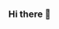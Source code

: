 ### Hi there 👋

<!Dr. Rochelle Tractenberg is a research methodologist specializing in designs and analyses with "difficult to measure" outcomes in biomedical and educational studies. She is a tenured professor in the Department of Neurology, with secondary appointments in the Departments of Biostatistics, Bioinformatics & Biomathematics and Rehabilitation Medicine at Georgetown University. She is also a Research Fellow at the National Rehabilitation Hospital in Washington, DC. That’s her “day job”; this site is an exploration of what she does “for fun”: innovative stewardship in science, practice, and higher education. You will find the occasional blog post, but the site is more of a sign post to help visitors find support for their stewardship, teaching, learning, statistical practice, or combination-of-these activities. Pronouns: she/her/hers
ALL MATERIALS HERE ARE SHARED UNDER cc- by attribution- non commercial – no derivatives 4.0 international license. 5 August 2021

>
